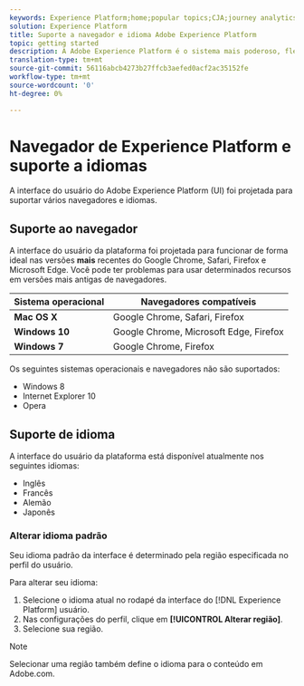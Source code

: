 ```yaml
---
keywords: Experience Platform;home;popular topics;CJA;journey analytics;customer journey analytics;campaign orchestration;orchestration;customer journey;journey;journey orchestration;capability;region
solution: Experience Platform
title: Suporte a navegador e idioma Adobe Experience Platform
topic: getting started
description: A Adobe Experience Platform é o sistema mais poderoso, flexível e aberto do mercado para a construção e gerenciamento de soluções completas que impulsionam a experiência do cliente. A Experience Platform permite que as organizações centralizem e padronizem dados e conteúdo de clientes de qualquer sistema e apliquem a ciência de dados e o aprendizado de máquina para melhorar o design e o delivery de experiências personalizadas.
translation-type: tm+mt
source-git-commit: 56116abcb4273b27ffcb3aefed0acf2ac35152fe
workflow-type: tm+mt
source-wordcount: '0'
ht-degree: 0%

---
```



# Navegador de Experience Platform e suporte a idiomas

A interface do usuário do Adobe Experience Platform (UI) foi projetada para suportar vários navegadores e idiomas.

## Suporte ao navegador

A interface do usuário da plataforma foi projetada para funcionar de forma ideal nas versões **mais** recentes do Google Chrome, Safari, Firefox e Microsoft Edge. Você pode ter problemas para usar determinados recursos em versões mais antigas de navegadores.

| Sistema operacional | Navegadores compatíveis |
|---|---|
| **Mac OS X** | Google Chrome, Safari, Firefox |
| **Windows 10** | Google Chrome, Microsoft Edge, Firefox |
| **Windows 7** | Google Chrome, Firefox |

Os seguintes sistemas operacionais e navegadores não são suportados:

* Windows 8
* Internet Explorer 10
* Opera

## Suporte de idioma

A interface do usuário da plataforma está disponível atualmente nos seguintes idiomas:

* Inglês
* Francês
* Alemão
* Japonês

### Alterar idioma padrão

Seu idioma padrão da interface é determinado pela região especificada no perfil do usuário.

Para alterar seu idioma:

1. Selecione o idioma atual no rodapé da interface do [!DNL Experience Platform] usuário.
2. Nas configurações do perfil, clique em **[!UICONTROL Alterar região]**.
3. Selecione sua região.

>[!NOTE]
>
> Selecionar uma região também define o idioma para o conteúdo em Adobe.com.